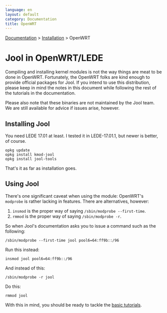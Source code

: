 ```yaml
---
language: en
layout: default
category: Documentation
title: OpenWRT
---
```


[Documentation](documentation.html) > [Installation](documentation.html#installation) > OpenWRT

# Jool in OpenWRT/LEDE

Compiling and installing kernel modules is not the way things are meat to be done in OpenWRT. Fortunately, the OpenWRT folks are kind enough to provide official packages for Jool. If you intend to use this distribution, please keep in mind the notes in this document while following the rest of the tutorials in the documentation.

Please also note that these binaries are not maintained by the Jool team. We are still available for advice if issues arise, however.

## Installing Jool

You need LEDE 17.01 at least. I tested it in LEDE-17.01.1, but newer is better, of course.

	opkg update
	opkg install kmod-jool
	opkg install jool-tools

That's it as far as installation goes.

## Using Jool

There's one significant caveat when using the module: OpenWRT's `modprobe` is rather lacking in features. There are alternatives, however:

1. `insmod` is the proper way of saying `/sbin/modprobe --first-time`.
2. `rmmod` is the proper way of saying `/sbin/modprobe -r`.

So when Jool's documentation asks you to issue a command such as the following:

	/sbin/modprobe --first-time jool pool6=64:ff9b::/96

Run this instead:

	insmod jool pool6=64:ff9b::/96

And instead of this:

	/sbin/modprobe -r jool

Do this:

	rmmod jool

With this in mind, you should be ready to tackle the [basic tutorials](http://jool.mx/en/documentation.html#basic-tutorials).

